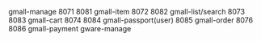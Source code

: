 gmall-manage
8071 8081
gmall-item
8072 8082
gmall-list/search
8073 8083
gmall-cart
8074 8084
gmall-passport(user)
8085
gmall-order
8076 8086
gmall-payment
gware-manage